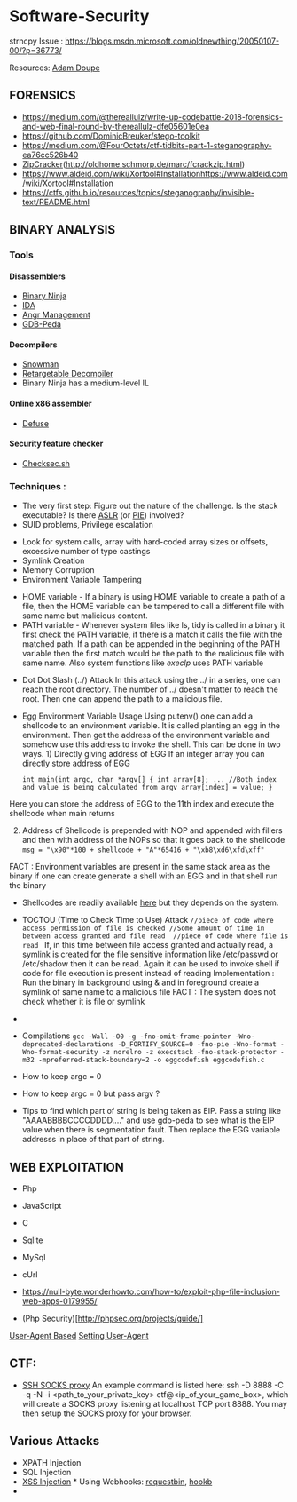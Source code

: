 # Software-Security

strncpy Issue :
https://blogs.msdn.microsoft.com/oldnewthing/20050107-00/?p=36773/




Resources:
[Adam Doupe](https://github.com/adamdoupe)




## FORENSICS

* https://medium.com/@thereallulz/write-up-codebattle-2018-forensics-and-web-final-round-by-thereallulz-dfe05601e0ea
* https://github.com/DominicBreuker/stego-toolkit
* https://medium.com/@FourOctets/ctf-tidbits-part-1-steganography-ea76cc526b40
* [ZipCracker](https://github.com/hyc/fcrackzip)(http://oldhome.schmorp.de/marc/fcrackzip.html)
* https://www.aldeid.com/wiki/Xortool#Installationhttps://www.aldeid.com/wiki/Xortool#Installation
* https://ctfs.github.io/resources/topics/steganography/invisible-text/README.html



## BINARY ANALYSIS

### Tools
#### Disassemblers
* [Binary Ninja](https://binary.ninja/)
* [IDA](https://www.hex-rays.com/products/ida/)
* [Angr Management](https://github.com/angr/angr-management)
* [GDB-Peda](https://github.com/longld/peda)

#### Decompilers
* [Snowman](https://derevenets.com/)
* [Retargetable Decompiler](https://retdec.com/)
* Binary Ninja has a medium-level IL

#### Online x86 assembler
* [Defuse](https://defuse.ca/online-x86-assembler.htm)

#### Security feature checker
* [Checksec.sh](https://github.com/slimm609/checksec.sh)

### Techniques :
* The very first step: Figure out the nature of the challenge. Is the stack executable? Is there [ASLR](https://searchsecurity.techtarget.com/definition/address-space-layout-randomization-ASLR) (or [PIE](https://eklitzke.org/position-independent-executables)) involved?
* SUID problems, Privilege escalation
- Look for system calls, array with hard-coded array sizes or offsets, excessive number of type castings
- Symlink Creation
- Memory Corruption
- Environment Variable Tampering
* HOME variable - If a binary is using HOME variable to create a path of a file, then the HOME variable can be tampered to call a different file with same name but malicious content.
* PATH variable - Whenever system files like ls, tidy is called in a binary it first check the PATH variable, if there is a match it calls the file with the matched path. If a path can be appended in the beginning of the PATH variable then the first match would be the path to the malicious file with same name. Also system functions like *execlp* uses PATH variable

- Dot Dot Slash (../) Attack
In this attack using the ../ in a series, one can reach the root directory. The number of ../ doesn't matter to reach the root. Then one can append the path to a malicious file.

- Egg Environment Variable Usage
Using putenv() one can add a shellcode to an environment variable. It is called planting an egg in the environment. Then get the address of the environment variable and somehow use this address to invoke the shell. This can be done in two ways. 1) Directly giving address of EGG If an integer array you can directly store address of EGG

     `int main(int argc, char *argv[]
     {
          int array[8];
          ...
          //Both index and value is being calculated from argv
          array[index] = value;
     }`

Here you can store the address of EGG to the 11th index and execute the shellcode when main returns 

2) Address of Shellcode is prepended with NOP and appended with fillers and then with address of the NOPs so that it goes back to the shellcode
`msg = "\x90"*100 + shellcode + "A"*65416 + "\xb8\xd6\xfd\xff"`

FACT : Environment variables are present in the same stack area as the binary if one can create generate a shell with an EGG and in that shell run the binary
* Shellcodes are readily available [here](http://shell-storm.org/) but they depends on the system.

- TOCTOU (Time to Check Time to Use) Attack
`//piece of code where access permission of file is checked
//Some amount of time in between access granted and file read 
//piece of code where file is read `
If, in this time between file access granted and actually read, a symlink is created for the file sensitive information like /etc/passwd or /etc/shadow then it can be read. Again it can be used to invoke shell if code for file execution is present instead of reading 
Implementation : Run the binary in background using & and in foreground create a symlink of same name to a malicious file 
FACT : The system does not check whether it is file or symlink

- 
 
 * Compilations
 `gcc -Wall -O0 -g -fno-omit-frame-pointer -Wno-deprecated-declarations -D_FORTIFY_SOURCE=0 -fno-pie -Wno-format -Wno-format-security -z norelro -z execstack -fno-stack-protector -m32 -mpreferred-stack-boundary=2 -o eggcodefish eggcodefish.c`

* How to keep argc = 0
* How to keep argc = 0 but pass argv ?
* Tips to find which part of string is being taken as EIP. Pass a string like "AAAABBBBCCCCDDDD...." and use gdb-peda to see what is the EIP value when there is segmentation fault. Then replace the EGG variable addresss in place of that part of string.

## WEB EXPLOITATION

* Php
* JavaScript
* C
* Sqlite
* MySql
* cUrl

* https://null-byte.wonderhowto.com/how-to/exploit-php-file-inclusion-web-apps-0179955/
* (Php Security)[http://phpsec.org/projects/guide/]

[User-Agent Based](https://betanews.com/2017/03/22/user-agent-based-attacks-are-a-low-key-risk-that-shouldnt-be-overlooked/)
[Setting User-Agent](https://www.cyberciti.biz/faq/curl-set-user-agent-command-linux-unix/)


## CTF:

* [SSH SOCKS proxy](https://www.digitalocean.com/community/tutorials/how-to-route-web-traffic-securely-without-a-vpn-using-a-socks-tunnel) An example command is listed here: ssh -D 8888 -C -q -N -i <path_to_your_private_key> ctf@<ip_of_your_game_box>, which will create a SOCKS proxy listening at localhost TCP port 8888. You may then setup the SOCKS proxy for your browser.

## Various Attacks
* XPATH Injection
* SQL Injection
* [XSS Injection](https://www.youtube.com/playlist?list=PL1A2CSdiySGIRec2pvDMkYNi3iRO89Zot)
      * Using Webhooks: [requestbin](https://requestbin.fullcontact.com/), [hookb](https://hookbin.com/)
* 
